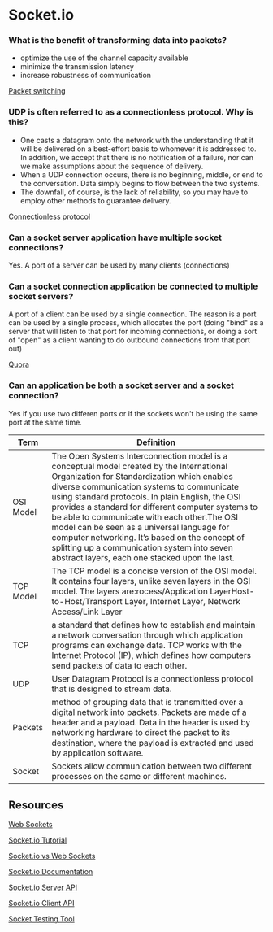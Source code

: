 # Socket.io

### What is the benefit of transforming data into packets?

- optimize the use of the channel capacity available
- minimize the transmission latency
- increase robustness of communication

[Packet switching](https://en.wikipedia.org/wiki/Packet_switching#:~:text=Packet%20switching%20is%20used%20to,to%20increase%20robustness%20of%20communication.)

### UDP is often referred to as a connectionless protocol. Why is this?

- One casts a datagram onto the network with the understanding that it will be delivered on a best-effort basis to whomever it is addressed to. In addition, we accept that there is no notification of a failure, nor can we make assumptions about the sequence of delivery. 
- When a UDP connection occurs, there is no beginning, middle, or end to the conversation. Data simply begins to flow between the two systems.
-  The downfall, of course, is the lack of reliability, so you may have to employ other methods to guarantee delivery.

[Connectionless protocol](https://www.sciencedirect.com/topics/computer-science/connectionless-protocol#:~:text=UDP%20Communications,when%20speed%20is%20an%20issue.)

### Can a socket server application have multiple socket connections?

Yes. A port of a server can be used by many clients (connections)

### Can a socket connection application be connected to multiple socket servers?

A port of a client can be used by a single connection. The reason is a port can be used by a single process, which allocates the port (doing "bind" as a server that will listen to that port for incoming connections, or doing a sort of "open" as a client wanting to do outbound connections from that port out)

[Quora](https://www.quora.com/Can-you-make-a-client-socket-and-a-server-socket-in-one)

### Can an application be both a socket server and a socket connection?

Yes if you use two differen ports or if the sockets won't be using the same port at the same time.


| Term | Definition |
| ------- | ----------------- |
|OSI Model |The Open Systems Interconnection model is a conceptual model created by the International Organization for Standardization which enables diverse communication systems to communicate using standard protocols. In plain English, the OSI provides a standard for different computer systems to be able to communicate with each other.The OSI model can be seen as a universal language for computer networking. It’s based on the concept of splitting up a communication system into seven abstract layers, each one stacked upon the last.|
|TCP Model|The TCP model is a concise version of the OSI model. It contains four layers, unlike seven layers in the OSI model. The layers are:rocess/Application LayerHost-to-Host/Transport Layer, Internet Layer, Network Access/Link Layer|
|TCP |a standard that defines how to establish and maintain a network conversation through which application programs can exchange data. TCP works with the Internet Protocol (IP), which defines how computers send packets of data to each other. |
|UDP | User Datagram Protocol is a connectionless protocol that is designed to stream data.|
|Packets |method of grouping data that is transmitted over a digital network into packets. Packets are made of a header and a payload. Data in the header is used by networking hardware to direct the packet to its destination, where the payload is extracted and used by application software.|
|Socket |Sockets allow communication between two different processes on the same or different machines.|

## Resources

[Web Sockets](https://en.wikipedia.org/wiki/WebSocket)

[Socket.io Tutorial](https://www.tutorialspoint.com/socket.io/)

[Socket.io vs Web Sockets](https://www.educba.com/websocket-vs-socket-io/)

[Socket.io Documentation](https://socket.io/docs/)

[Socket.io Server API](https://socket.io/docs/server-api)

[Socket.io Client API](https://socket.io/docs/client-api)

[Socket Testing Tool](https://amritb.github.io/socketio-client-tool/)